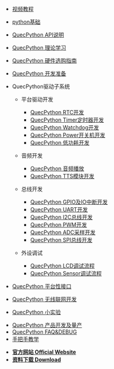 <!-- docs/_sidebar.md -->

<!-- * [**手把手教程**](/zh-cn/sbs/) -->
<!-- * [**视频教程**](https://space.bilibili.com/491326023/channel/detail?cid=150963) -->

* [视频教程](https://space.bilibili.com/491326023/channel/detail?cid=150963)
* [python基础](/zh-cn/python/)
* [QuecPython API说明](/zh-cn/api/)
* [QuecPython 理论学习](/zh-cn/QuecPythonTheory/)
* [QuecPython 硬件选购指南](/zh-cn/QuecPythonHW/)
* [QuecPython 开发准备](/zh-cn/QuecPythonPrepare/)
* QuecPython驱动子系统

	* 平台驱动开发

	  * [QuecPython RTC开发](zh-cn/QuecPythonSub/RTC.md)
	  * [QuecPython Timer定时器开发](zh-cn/QuecPythonSub/Timer.md)
	  * [QuecPython Watchdog开发](zh-cn/QuecPythonSub/WDT.md)
	  * [QuecPython Power开关机开发](zh-cn/QuecPythonSub/Power.md)
	  * [QuecPython 低功耗开发](zh-cn/QuecPythonSub/PM.md)
	  <!-- * [QuecPython 充电管理](zh-cn/QuecPythonSub/) -->

	* 音频开发

	  * [QuecPython 音频播放](zh-cn/QuecPythonSub/Audio.md)
	  <!-- * [QuecPython 录制音频](zh-cn/QuecPythonSub/) -->
	  * [QuecPython TTS模块开发](zh-cn/QuecPythonSub/TTS.md)

	* 总线开发

	  * [QuecPython GPIO及IO中断开发](zh-cn/QuecPythonSub/GPIO.md)
	  * [QuecPython UART开发](zh-cn/QuecPythonSub/UART.md)
	  * [QuecPython I2C总线开发](zh-cn/QuecPythonSub/IIC.md)
	  * [QuecPython PWM开发](zh-cn/QuecPythonSub/PWM.md)
	  * [QuecPython ADC采样开发](zh-cn/QuecPythonSub/ADC.md)
	  * [QuecPython SPI总线开发](zh-cn/QuecPythonSub/SPI.md)
	  
	* 外设调试

	  <!-- * [QuecPython SPI Nor Flash调试流程](zh-cn/QuecPythonSub/) -->
	  * [QuecPython LCD调试流程](zh-cn/QuecPythonSub/LCD.md)
	  * [QuecPython Sensor调试流程](zh-cn/QuecPythonSub/Sensor.md)
	  <!-- * [QuecPython 摄像头调试流程](zh-cn/QuecPythonSub/) -->
	  <!-- * [QuecPython SD卡调试流程](zh-cn/QuecPythonSub/) -->
* [QuecPython 平台性接口](/zh-cn/QuecPythonInterface/)
* [QuecPython 无线联网开发](/zh-cn/QuecPythonWirelessNetwork/)
<!-- * [QuecPython 网络应用开发](/zh-cn/study/) -->
<!-- * [QuecPython 云服务](/zh-cn/study/) -->
* [QuecPython 小实验](/zh-cn/QuecPythonTest/LED.md)
<!-- * [QuecPython 应用编程框架](/zh-cn/study/) -->
<!-- * [QuecPython Solution方案开发](/zh-cn/study/) -->
* [QuecPython 产品开发及量产](/zh-cn/QuecPythonMP/)
* [QuecPython FAQ&DEBUG](/zh-cn/QuecPythonFAQ&Debug/)
* [手把手教学](/zh-cn/sbs/)        

<!-- * [**资料下载**](//qpy.quectel.com/down.html)-->
<!-- * [**Wiki 首页 Home**](/) -->
* [**官方网站 Official Website**](//qpy.quectel.com)
* [**资料下载 Download**](//qpy.quectel.com/down.html)